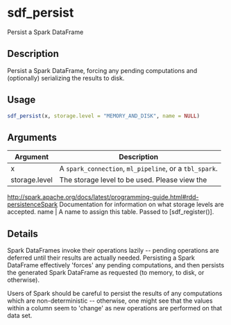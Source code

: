 # sdf_persist


Persist a Spark DataFrame




## Description

Persist a Spark DataFrame, forcing any pending computations and (optionally)
serializing the results to disk.





## Usage
```r
sdf_persist(x, storage.level = "MEMORY_AND_DISK", name = NULL)
```




## Arguments


Argument      |Description
------------- |----------------
x | A ``spark_connection``, ``ml_pipeline``, or a ``tbl_spark``.
storage.level | The storage level to be used. Please view the
http://spark.apache.org/docs/latest/programming-guide.html#rdd-persistenceSpark Documentation
for information on what storage levels are accepted.
name | A name to assign this table. Passed to [sdf_register()].




## Details

Spark DataFrames invoke their operations lazily -- pending operations are
deferred until their results are actually needed. Persisting a Spark
DataFrame effectively 'forces' any pending computations, and then persists
the generated Spark DataFrame as requested (to memory, to disk, or
otherwise).

Users of Spark should be careful to persist the results of any computations
which are non-deterministic -- otherwise, one might see that the values
within a column seem to 'change' as new operations are performed on that
data set.






